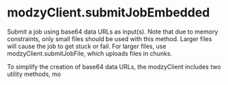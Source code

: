 # modzyClient.submitJobEmbedded

Submit a job using base64 data URLs as input(s). Note that due to memory constraints, only small files should be used with this method. Larger files will cause the job to get stuck or fail. For larger files, use modzyClient.submitJobFile, which uploads files in chunks.

To simplify the creation of base64 data URLs, the modzyClient includes two utility methods, mo